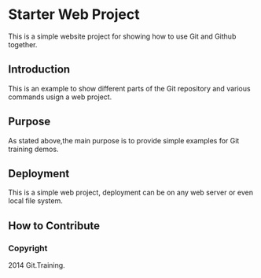 # Starter Web Project

This is a simple website project for showing how to use Git and Github together.

## Introduction

This is an example to show different parts of the Git repository and various commands usign a web project.

## Purpose

As stated above,the main purpose is to provide simple examples for Git training demos. 

## Deployment

This is a simple web project, deployment can be on any web server or even local file system.

## How to Contribute

### Copyright

2014 Git.Training.
